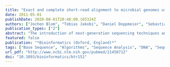 ```yaml
---
title: "Exact and complete short-read alignment to microbial genomes using Graphics Processing Unit programming"
date: 2011-05-01
publishDate: 2020-08-01T20:48:00.165324Z
authors: ["Jochen Blom", "Tobias Jakobi", "Daniel Doppmeier", "Sebastian Jaenicke", "Jörn Kalinowski", "Jens Stoye", "Alexander Goesmann"]
publication_types: ["2"]
abstract: "The introduction of next-generation sequencing techniques and especially the high-throughput systems Solexa (Illumina Inc.) and SOLiD (ABI) made the mapping of short reads to reference sequences a standard application in modern bioinformatics. Short-read alignment is needed for reference based re-sequencing of complete genomes as well as for gene expression analysis based on transcriptome sequencing. Several approaches were developed during the last years allowing for a fast alignment of short sequences to a given template. Methods available to date use heuristic techniques to gain a speedup of the alignments, thereby missing possible alignment positions. Furthermore, most approaches return only one best hit for every query sequence, thus losing the potentially valuable information of alternative alignment positions with identical scores."
featured: false
publication: "*Bioinformatics (Oxford, England)*"
tags: ["Base Sequence", "Algorithms", "Sequence Analysis", "DNA", "Sequence Alignment", "Sequence Alignment: methods", "Software", "Computational Biology", "Gene Expression Profiling", "Genome", "Bacterial"]
url_pdf: "http://www.ncbi.nlm.nih.gov/pubmed/21450712"
doi: "10.1093/bioinformatics/btr151"
---
```


